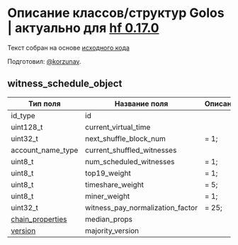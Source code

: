# Описание классов/структур Golos | актуально для [hf 0.17.0](https://github.com/GolosChain/golos/releases/tag/v0.17.0)
Текст собран на основе [исходного кода](https://github.com/GolosChain/golos/tree/master/libraries/chain/include/golos/chain/witness_objects.hpp)

Подготовил: [@korzunav](https://golos.io/@korzunav).

## witness_schedule_object


|Тип поля|Название поля|Описание|
|--------|-------------|--------|
|id_type|id||
|uint128_t|current_virtual_time||
|uint32_t|next_shuffle_block_num|= 1;|
|account_name_type|current_shuffled_witnesses||
|uint8_t|num_scheduled_witnesses|= 1;|
|uint8_t|top19_weight|= 1;|
|uint8_t|timeshare_weight|= 5;|
|uint8_t|miner_weight|= 1;|
|uint32_t|witness_pay_normalization_factor|= 25;|
|[chain_properties](chain_properties.md)|median_props||
|[version](version.md)|majority_version||

